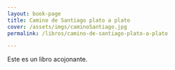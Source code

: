 ```yaml
---
layout: book-page
title: Camino de Santiago plato a plato
cover: /assets/imgs/caminoSantiago.jpg
permalink: /libros/camino-de-santiago-plato-a-plato

---
```


Este es un libro acojonante.
